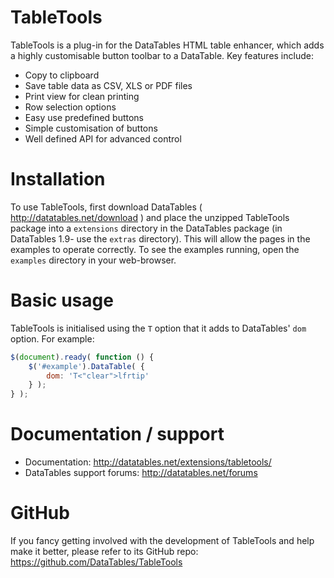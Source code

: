 # TableTools
TableTools is a plug-in for the DataTables HTML table enhancer, which adds a highly customisable button toolbar to a DataTable. Key features include:
* Copy to clipboard
* Save table data as CSV, XLS or PDF files
* Print view for clean printing
* Row selection options
* Easy use predefined buttons
* Simple customisation of buttons
* Well defined API for advanced control

# Installation
To use TableTools, first download DataTables ( http://datatables.net/download ) and place the unzipped TableTools package into a `extensions` directory in the DataTables package (in DataTables 1.9- use the `extras` directory). This will allow the pages in the examples to operate correctly. To see the examples running, open the `examples` directory in your web-browser.

# Basic usage
TableTools is initialised using the `T` option that it adds to DataTables' `dom` option. For example:
```js
$(document).ready( function () {
	$('#example').DataTable( {
		dom: 'T<"clear">lfrtip'
	} );
} );
```

# Documentation / support
* Documentation: http://datatables.net/extensions/tabletools/
* DataTables support forums: http://datatables.net/forums

# GitHub
If you fancy getting involved with the development of TableTools and help make it better, please refer to its GitHub repo: https://github.com/DataTables/TableTools
